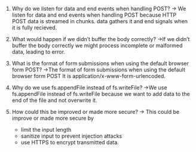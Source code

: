 1. Why do we listen for data and end events when handling POST?
-> We listen for data and end events when handling POST because HTTP POST data is streamed in chunks. data gathers it and end signals when it is fully recieved.

2. What would happen if we didn’t buffer the body correctly?
->If we didn’t buffer the body correctly we might process incomplete or malformed data, leading to error.

3. What is the format of form submissions when using the default browser form POST?
->The format of form submissions when using the default browser form POST It is application/x-www-form-urlencoded.

4. Why do we use fs.appendFile instead of fs.writeFile?
->We use fs.appendFile instead of fs.writeFile because we want to add data to the end of the file and not overwrite it.

5. How could this be improved or made more secure?
-> This could be improve or made more secure by 
    + limit the input length 
    + sanitize input to prevent injection attacks
    + use HTTPS to encrypt transmitted data.